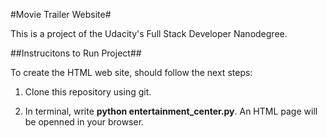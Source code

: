 #Movie Trailer Website#

This is a project of the Udacity's Full Stack Developer Nanodegree.

##Instrucitons to Run Project##

To create the HTML web site, should follow the next steps:

1. Clone this repository using git.

2. In terminal, write __python entertainment_center.py__. An HTML page will be openned in your browser.